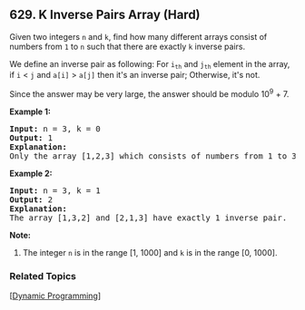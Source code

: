 <!--|This file generated by command(leetcode description); DO NOT EDIT.    |-->
<!--+----------------------------------------------------------------------+-->
<!--|@author    Openset <openset.wang@gmail.com>                           |-->
<!--|@link      https://github.com/openset                                 |-->
<!--|@home      https://github.com/openset/leetcode                        |-->
<!--+----------------------------------------------------------------------+-->

## 629. K Inverse Pairs Array (Hard)

<p>
Given two integers <code>n</code> and <code>k</code>, find how many different arrays consist of numbers from <code>1</code> to <code>n</code> such that there are exactly <code>k</code> inverse pairs. 
</p>
<p>
We define an inverse pair as following:
For <code>i<sub>th</sub></code> and <code>j<sub>th</sub></code> element in the array, if <code>i</code> < <code>j</code> and <code>a[i]</code> > <code>a[j]</code> then it's an inverse pair; Otherwise, it's not.
</p>

<p>
Since the answer may be very large, the answer should be modulo 10<sup>9</sup> + 7.
</p>

<p><b>Example 1:</b><br />
<pre>
<b>Input:</b> n = 3, k = 0
<b>Output:</b> 1
<b>Explanation:</b> 
Only the array [1,2,3] which consists of numbers from 1 to 3 has exactly 0 inverse pair.
</pre>
</p>

<p><b>Example 2:</b><br />
<pre>
<b>Input:</b> n = 3, k = 1
<b>Output:</b> 2
<b>Explanation:</b> 
The array [1,3,2] and [2,1,3] have exactly 1 inverse pair.
</pre>
</p>

<p><b>Note:</b><br>
<ol>
<li>The integer <code>n</code> is in the range [1, 1000] and <code>k</code> is in the range [0, 1000].</li>
</ol>
</p>

### Related Topics
[[Dynamic Programming](https://github.com/openset/leetcode/tree/master/tag/dynamic-programming/README.md)] 